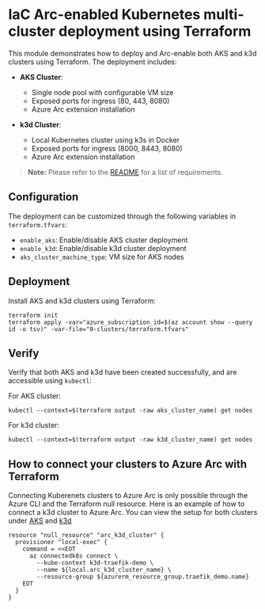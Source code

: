 # IaC Arc-enabled Kubernetes multi-cluster deployment using Terraform

This module demonstrates how to deploy and Arc-enable both AKS and k3d clusters using Terraform. The deployment includes:

- **AKS Cluster**:
  - Single node pool with configurable VM size
  - Exposed ports for ingress (80, 443, 8080)
  - Azure Arc extension installation

- **k3d Cluster**:
  - Local Kubernetes cluster using k3s in Docker
  - Exposed ports for ingress (8000, 8443, 8080)
  - Azure Arc extension installation

> **Note:** Please refer to the [README](../README.md) for a list of requirements.

## Configuration

The deployment can be customized through the following variables in `terraform.tfvars`:

- `enable_aks`: Enable/disable AKS cluster deployment
- `enable_k3d`: Enable/disable k3d cluster deployment
- `aks_cluster_machine_type`: VM size for AKS nodes

## Deployment
Install AKS and k3d clusters using Terraform:
  ```shell
  terraform init
  terraform apply -var="azure_subscription_id=$(az account show --query id -o tsv)" -var-file="0-clusters/terraform.tfvars"
  ```

## Verify
Verify that both AKS and k3d have been created successfully, and are accessible using `kubectl`:

  For AKS cluster:
  ```shell
  kubectl --context=$(terraform output -raw aks_cluster_name) get nodes
  ```

  For k3d cluster:
  ```shell
  kubectl --context=$(terraform output -raw k3d_cluster_name) get nodes
  ```

## How to connect your clusters to Azure Arc with Terraform

Connecting Kuberenets clusters to Azure Arc is only possible through the Azure CLI and the Terraform null resource. Here is an example of how to connect a k3d cluster to Azure Arc. You can view the setup for both clusters under [AKS](../aks.tf) and [k3d](../k3d.tf)

```hcl
resource "null_resource" "arc_k3d_cluster" {
  provisioner "local-exec" {
    command = <<EOT
      az connectedk8s connect \
        --kube-context k3d-traefik-demo \
        --name ${local.arc_k3d_cluster_name} \
        --resource-group ${azurerm_resource_group.traefik_demo.name}
    EOT
  }
}
```
